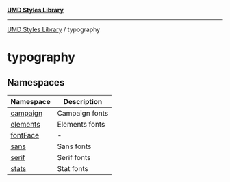 [**UMD Styles Library**](../README.md)

***

[UMD Styles Library](../README.md) / typography

# typography

## Namespaces

| Namespace | Description |
| ------ | ------ |
| [campaign](namespaces/campaign/README.md) | Campaign fonts |
| [elements](namespaces/elements/README.md) | Elements fonts |
| [fontFace](namespaces/fontFace/README.md) | - |
| [sans](namespaces/sans/README.md) | Sans fonts |
| [serif](namespaces/serif/README.md) | Serif fonts |
| [stats](namespaces/stats/README.md) | Stat fonts |
